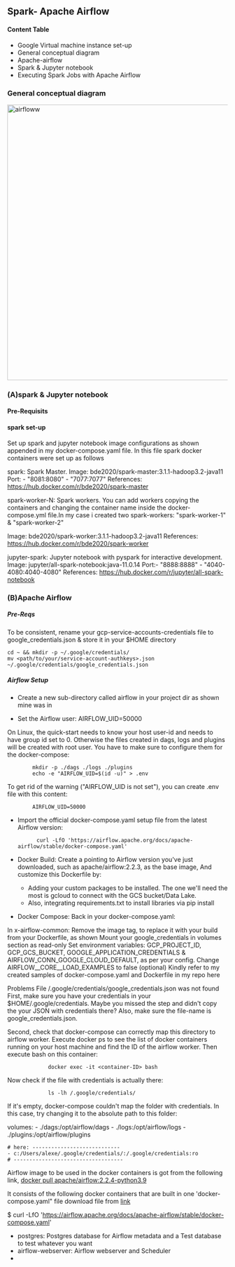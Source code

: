 ## Spark- Apache Airflow
#### Content Table
* Google Virtual machine instance set-up
* General conceptual diagram
* Apache-airflow 
* Spark & Jupyter notebook
* Executing Spark Jobs with Apache Airflow
### General conceptual diagram
<img width="628" alt="airfloww" src="https://user-images.githubusercontent.com/87927403/161413601-73b5ab40-6114-4489-8c5f-71e234d1bf57.PNG">   

### (A)spark & Jupyter notebook
#### Pre-Requisits
#### spark set-up
Set up spark and jupyter notebook image configurations as shown appended in my docker-compose.yaml file. In this file spark docker containers were set up
as follows

spark: Spark Master.
Image: bde2020/spark-master:3.1.1-hadoop3.2-java11
Port:  - "8081:8080"
       - "7077:7077"
References:
https://hub.docker.com/r/bde2020/spark-master

spark-worker-N: Spark workers. You can add workers copying the containers and changing the container name inside the docker-compose.yml file.In my case i created two spark-workers: "spark-worker-1" & "spark-worker-2"

Image: bde2020/spark-worker:3.1.1-hadoop3.2-java11
References:
https://hub.docker.com/r/bde2020/spark-worker

jupyter-spark: Jupyter notebook with pyspark for interactive development.
Image: jupyter/all-spark-notebook:java-11.0.14
Port:- "8888:8888"
     - "4040-4080:4040-4080"
References:
https://hub.docker.com/r/jupyter/all-spark-notebook


### (B)Apache Airflow
##### Pre-Reqs
To be consistent, rename your gcp-service-accounts-credentials file to google_credentials.json & store it in your $HOME directory

    cd ~ && mkdir -p ~/.google/credentials/
    mv <path/to/your/service-account-authkeys>.json ~/.google/credentials/google_credentials.json
    
##### Airflow Setup
* Create a new sub-directory called airflow in your project dir as shown mine was in 

* Set the Airflow user:  AIRFLOW_UID=50000

On Linux, the quick-start needs to know your host user-id and needs to have group id set to 0. Otherwise the files created in dags, logs and plugins will be created with root user. You have to make sure to configure them for the docker-compose:

            mkdir -p ./dags ./logs ./plugins
            echo -e "AIRFLOW_UID=$(id -u)" > .env

To get rid of the warning ("AIRFLOW_UID is not set"), you can create .env file with this content:

            AIRFLOW_UID=50000
* Import the official docker-compose.yaml setup file from the latest Airflow version:

            curl -LfO 'https://airflow.apache.org/docs/apache-airflow/stable/docker-compose.yaml'
            
* Docker Build:
  Create a <Dockerfile> pointing to Airflow version you've just downloaded, such as apache/airflow:2.2.3, as the base image,
  And customize this Dockerfile by:
  * Adding your custom packages to be installed. The one we'll need the most is gcloud to connect with the GCS 
    bucket/Data Lake.
  * Also, integrating requirements.txt to install libraries via pip install
* Docker Compose:
Back in your docker-compose.yaml:

In x-airflow-common:
Remove the image tag, to replace it with your build from your Dockerfile, as shown
Mount your google_credentials in volumes section as read-only
Set environment variables: GCP_PROJECT_ID, GCP_GCS_BUCKET, GOOGLE_APPLICATION_CREDENTIALS & AIRFLOW_CONN_GOOGLE_CLOUD_DEFAULT, as per your config.
Change AIRFLOW__CORE__LOAD_EXAMPLES to false (optional)
Kindly refer to my created samples of docker-compose.yaml and Dockerfile in my repo here

Problems
File /.google/credentials/google_credentials.json was not found
First, make sure you have your credentials in your $HOME/.google/credentials. Maybe you missed the step and didn't copy the your JSON with credentials there? Also, make sure the file-name is google_credentials.json.

Second, check that docker-compose can correctly map this directory to airflow worker.
Execute docker ps to see the list of docker containers running on your host machine and find the ID of the airflow worker.
Then execute bash on this container:
    
                 docker exec -it <container-ID> bash
    
Now check if the file with credentials is actually there:
    
                 ls -lh /.google/credentials/

If it's empty, docker-compose couldn't map the folder with credentials. In this case, try changing it to the absolute path to this folder:

  volumes:
    - ./dags:/opt/airflow/dags
    - ./logs:/opt/airflow/logs
    - ./plugins:/opt/airflow/plugins
    
    # here: ----------------------------
    - c:/Users/alexe/.google/credentials/:/.google/credentials:ro
    # -----------------------------------
    
Airflow image to be used in the docker containers is got from the following link, [docker pull apache/airflow:2.2.4-python3.9](https://hub.docker.com/layers/airflow/apache/airflow/2.2.4-python3.9/images/sha256-66b6de33ec0d0147ff1802a5e1fd82eedbe950fa3293f3c2cd7d7e9c2079668b?context=explore)

It consists of the following docker containers that are built in one 'docker-compose.yaml" file download file from [link](https://airflow.apache.org/docs/apache-airflow/stable/docker-compose.yaml)

   $ curl -LfO 'https://airflow.apache.org/docs/apache-airflow/stable/docker-compose.yaml'
   
* postgres: Postgres database for Airflow metadata and a Test database to test whatever you want
* airflow-webserver: Airflow webserver and Scheduler
* 
